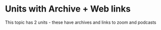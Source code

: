 # Units with Archive + Web links

This topic has 2 units - these have archives and links to zoom and podcasts